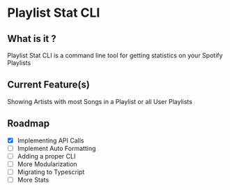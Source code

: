 # Playlist Stat CLI

## What is it ?

Playlist Stat CLI is a command line tool for getting statistics on your Spotify Playlists

## Current Feature(s)

Showing Artists with most Songs in a Playlist or all User Playlists

## Roadmap

-   [x] Implementing API Calls
-   [ ] Implement Auto Formatting
-   [ ] Adding a proper CLI
-   [ ] More Modularization
-   [ ] Migrating to Typescript
-   [ ] More Stats
